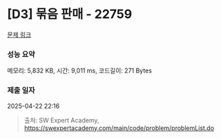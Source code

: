 # [D3] 묶음 판매 - 22759 

[문제 링크](https://swexpertacademy.com/main/code/problem/problemDetail.do?contestProbId=AZK3fpuaBJwDFAXk) 

### 성능 요약

메모리: 5,832 KB, 시간: 9,011 ms, 코드길이: 271 Bytes

### 제출 일자

2025-04-22 22:16



> 출처: SW Expert Academy, https://swexpertacademy.com/main/code/problem/problemList.do